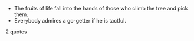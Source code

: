  - The fruits of life fall into the hands of those who climb the tree and pick them.
 - Everybody admires a go-getter if he is tactful.

2 quotes
